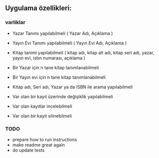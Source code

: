 ## Uygulama özellikleri:
### varliklar
- Yazar Tanımı yapılabilmeli ( Yazar Adı, Açıklama )
- Yayın Evi Tanımı yapılabilmeli ( Yayın Evi Adı, Açıklama )
- Kitap tanimi yapılabilmeli ( kitap adı, kitap alt adı, kitap seri 
adı, yazar, yayın evi, isbn numarası, açıklama )

- Bir Yazar için n tane kitap tanımlanabilmeli
- Bir Yayın evi için n tane kitap tanımlanabilmeli
- Kitap adı, Seri adı, Yazar ya da ISBN ile arama yapılabilmeli
- Var olan bir kayıt üzerinde değişiklik yapılabilmeli
- Var olan kayıtlar incelebilmeli
- Var olan bir kayıt silinebilmeli

### TODO 
- prepare how to run instructions 
- make readme great again
- do update tests 
